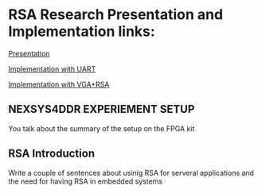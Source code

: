 # RSA Research Presentation and Implementation links: 

[Presentation](https://www.youtube.com/watch?v=8S-ygIxDwUU&feature=youtu.be)

[Implementation with UART](https://www.youtube.com/watch?v=NgoimC99_kA)

[Implementation with VGA+RSA](https://www.youtube.com/watch?v=Zuuj7DJVnwg )



## NEXSYS4DDR EXPERIEMENT SETUP
You talk about the summary of the setup on the FPGA kit 

## RSA Introduction 
Write a couple of sentences about usinig RSA for serveral applications and the need for having RSA in embedded systems 
